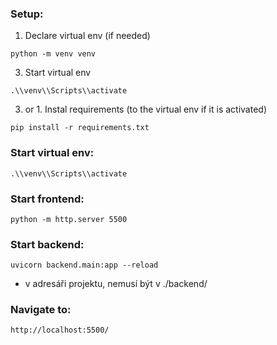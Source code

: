 ### Setup:
1. Declare virtual env (if needed)
```
python -m venv venv
```
3. Start virtual env
```
.\\venv\\Scripts\\activate
```
3. or 1. Instal requirements (to the virtual env if it is activated)
```
pip install -r requirements.txt
```


### Start virtual env:
```
.\\venv\\Scripts\\activate
```


### Start frontend:
```
python -m http.server 5500
```

### Start backend:
```
uvicorn backend.main:app --reload
```
- v adresáři projektu, nemusí být v ./backend/

### Navigate to:
```
http://localhost:5500/
```
